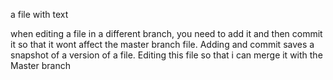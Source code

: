 a file with text

when editing a file in a different branch, you need to add it and then commit it so that it wont affect the master branch file. Adding and commit saves a snapshot of a version of a file.
Editing this file so that i can merge it with the Master branch

